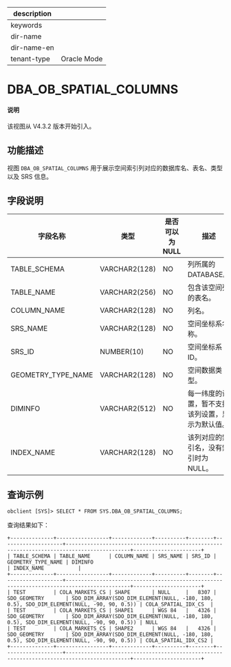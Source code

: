 |description||
|---|---|
|keywords||
|dir-name||
|dir-name-en||
|tenant-type|Oracle Mode |

# DBA_OB_SPATIAL_COLUMNS

<main id="notice" type='explain'>
<h4>说明</h4>
<p>该视图从 V4.3.2 版本开始引入。</p>
</main>

## 功能描述

视图 `DBA_OB_SPATIAL_COLUMNS` 用于展示空间索引列对应的数据库名、表名、类型以及 SRS 信息。

## 字段说明

| **字段名称** | **类型** | **是否可以为 NULL** | **描述** |
| ------------ | -------- | -------------------- | ------- |
| TABLE_SCHEMA       | VARCHAR2(128) | NO   | 列所属的 DATABASE。|
| TABLE_NAME         | VARCHAR2(256) | NO   | 包含该空间列的表名。|
| COLUMN_NAME        | VARCHAR2(128) | NO   | 列名。|
| SRS_NAME           | VARCHAR2(128) | NO   | 空间坐标系名称。|
| SRS_ID             | NUMBER(10)    | NO   | 空间坐标系 ID。|
| GEOMETRY_TYPE_NAME | VARCHAR2(128) | NO   | 空间数据类型。|
| DIMINFO            | VARCHAR2(512) | NO   | 每一纬度的设置，暂不支持该列设置，显示为默认值。|
| INDEX_NAME         | VARCHAR2(128) | NO   | 该列对应的索引名，没有索引时为 NULL。|


## 查询示例

```shell
obclient [SYS]> SELECT * FROM SYS.DBA_OB_SPATIAL_COLUMNS;
```

查询结果如下：

```shell
+--------------+-----------------+-------------+----------+--------+--------------------+-------------------------------------------------------------------------------------------+----------------------+
| TABLE_SCHEMA | TABLE_NAME      | COLUMN_NAME | SRS_NAME | SRS_ID | GEOMETRY_TYPE_NAME | DIMINFO                                                                                   | INDEX_NAME           |
+--------------+-----------------+-------------+----------+--------+--------------------+-------------------------------------------------------------------------------------------+----------------------+
| TEST         | COLA_MARKETS_CS | SHAPE       | NULL     |   8307 | SDO_GEOMETRY       | SDO_DIM_ARRAY(SDO_DIM_ELEMENT(NULL, -180, 180, 0.5), SDO_DIM_ELEMENT(NULL, -90, 90, 0.5)) | COLA_SPATIAL_IDX_CS  |
| TEST         | COLA_MARKETS_CS | SHAPE1      | WGS 84   |   4326 | SDO_GEOMETRY       | SDO_DIM_ARRAY(SDO_DIM_ELEMENT(NULL, -180, 180, 0.5), SDO_DIM_ELEMENT(NULL, -90, 90, 0.5)) | NULL                 |
| TEST         | COLA_MARKETS_CS | SHAPE2      | WGS 84   |   4326 | SDO_GEOMETRY       | SDO_DIM_ARRAY(SDO_DIM_ELEMENT(NULL, -180, 180, 0.5), SDO_DIM_ELEMENT(NULL, -90, 90, 0.5)) | COLA_SPATIAL_IDX_CS2 |
+--------------+-----------------+-------------+----------+--------+--------------------+-------------------------------------------------------------------------------------------+----------------------+
```

